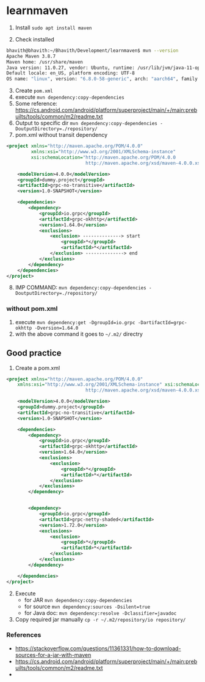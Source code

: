 # learnmaven

1. Install 
`sudo apt install maven`

2. Check installed 

```bash
bhavith@bhavith:~/Bhavith/Development/learnmaven$ mvn --version
Apache Maven 3.8.7
Maven home: /usr/share/maven
Java version: 11.0.27, vendor: Ubuntu, runtime: /usr/lib/jvm/java-11-openjdk-arm64
Default locale: en_US, platform encoding: UTF-8
OS name: "linux", version: "6.8.0-58-generic", arch: "aarch64", family: "unix"
```

3. Create `pom.xml` 
4. execute `mvn dependency:copy-dependencies`
5. Some reference: https://cs.android.com/android/platform/superproject/main/+/main:prebuilts/tools/common/m2/readme.txt
6. Output to specific dir `mvn dependency:copy-dependencies -DoutputDirectory=./repository/`
7. pom.xml without transit dependency 
```xml
<project xmlns="http://maven.apache.org/POM/4.0.0"
         xmlns:xsi="http://www.w3.org/2001/XMLSchema-instance"
         xsi:schemaLocation="http://maven.apache.org/POM/4.0.0 
                             http://maven.apache.org/xsd/maven-4.0.0.xsd">

    <modelVersion>4.0.0</modelVersion>
    <groupId>dummy.project</groupId>
    <artifactId>grpc-no-transitive</artifactId>
    <version>1.0-SNAPSHOT</version>

    <dependencies>
        <dependency>
            <groupId>io.grpc</groupId>
            <artifactId>grpc-okhttp</artifactId>
            <version>1.64.0</version>
            <exclusions>
                <exclusion> --------------> start 
                    <groupId>*</groupId>
                    <artifactId>*</artifactId>
                </exclusion> --------------> end 
            </exclusions>
        </dependency>
    </dependencies>
</project>
```
8. IMP COMMAND: `mvn dependency:copy-dependencies -DoutputDirectory=./repository/`


### without pom.xml 
1. execute `mvn dependency:get -DgroupId=io.grpc -DartifactId=grpc-okhttp -Dversion=1.64.0`
2. with the above command it goes to `~/.m2/` directry 


## Good practice 
1. Create a pom.xml 
```xml
<project xmlns="http://maven.apache.org/POM/4.0.0"
    xmlns:xsi="http://www.w3.org/2001/XMLSchema-instance" xsi:schemaLocation="http://maven.apache.org/POM/4.0.0 
                             http://maven.apache.org/xsd/maven-4.0.0.xsd">

    <modelVersion>4.0.0</modelVersion>
    <groupId>dummy.project</groupId>
    <artifactId>grpc-no-transitive</artifactId>
    <version>1.0-SNAPSHOT</version>

    <dependencies>
        <dependency>
            <groupId>io.grpc</groupId>
            <artifactId>grpc-okhttp</artifactId>
            <version>1.64.0</version>
            <exclusions>
                <exclusion>
                    <groupId>*</groupId>
                    <artifactId>*</artifactId>
                </exclusion>
            </exclusions>
        </dependency>


        <dependency>
            <groupId>io.grpc</groupId>
            <artifactId>grpc-netty-shaded</artifactId>
            <version>1.72.0</version>
            <exclusions>
                <exclusion>
                    <groupId>*</groupId>
                    <artifactId>*</artifactId>
                </exclusion>
            </exclusions>
        </dependency>

    </dependencies>
</project>
```
2. Execute 
   - for JAR `mvn dependency:copy-dependencies` 
   - for source `mvn dependency:sources -Dsilent=true`
   - for Java doc: `mvn dependency:resolve -Dclassifier=javadoc`
3. Copy required jar manually `cp -r ~/.m2/repository/io repository/`



### References
- https://stackoverflow.com/questions/11361331/how-to-download-sources-for-a-jar-with-maven
- https://cs.android.com/android/platform/superproject/main/+/main:prebuilts/tools/common/m2/readme.txt
- 